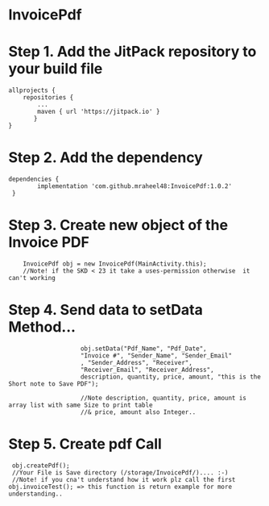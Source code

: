 # InvoicePdf

# Step 1. Add the JitPack repository to your build file
 
    allprojects {
	   	repositories {
			...
			maven { url 'https://jitpack.io' }
		   }
    }

# Step 2. Add the dependency
 
    dependencies {
	        implementation 'com.github.mraheel48:InvoicePdf:1.0.2'
     }

# Step 3. Create new object of the Invoice PDF

        InvoicePdf obj = new InvoicePdf(MainActivity.this);
        //Note! if the SKD < 23 it take a uses-permission otherwise  it can't working
        
# Step 4. Send data to setData Method...

                        obj.setData("Pdf_Name", "Pdf_Date",
                        "Invoice #", "Sender_Name", "Sender_Email"
                        , "Sender_Address", "Receiver",
                        "Receiver_Email", "Receiver_Address",
                        description, quantity, price, amount, "this is the Short note to Save PDF");
                        
                        //Note description, quantity, price, amount is array list with same Size to print table
                        //& price, amount also Integer..
                        
# Step 5. Create pdf Call
     
     obj.createPdf();
     //Your File is Save directory (/storage/InvoicePdf/).... :-)
     //Note! if you cna't understand how it work plz call the first obj.invoiceTest(); => this function is return example for more understanding.. 
